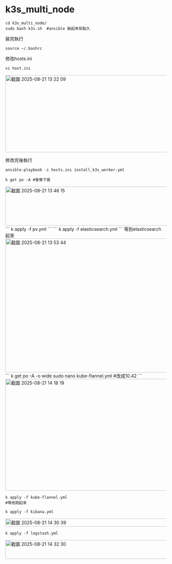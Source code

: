# k3s_multi_node

```
cd k3s_multi_node/
sudo bash k3s.sh  #ansible 裝起來有點久
```
裝完執行
```
source ~/.bashrc  
```

修改hosts.ini
```
vi host.ini
```
<img width="867" height="241" alt="截圖 2025-08-21 13 22 09" src="https://github.com/user-attachments/assets/3fbd07a1-9bf1-4104-8024-18da59b0e7c5" />

修改完後執行
```
ansible-playbook -i hosts.ini install_k3s_worker.yml
```
```
k get po -A #會像下面
```
<img width="724" height="122" alt="截圖 2025-08-21 13 46 15" src="https://github.com/user-attachments/assets/6b007136-b190-4c16-b1dd-a317e27312d7" />
```
k apply -f pv.yml 
```
```
k apply -f elasticsearch.yml
```
等到elasticsearch 起來
<img width="1055" height="418" alt="截圖 2025-08-21 13 53 44" src="https://github.com/user-attachments/assets/9608d69e-7394-4103-a4b9-9fcd195c42f2" />
```
k get po -A -o wide
sudo nano kube-flannel.yml
#改成10.42
```
<img width="993" height="349" alt="截圖 2025-08-21 14 18 19" src="https://github.com/user-attachments/assets/b8955105-ea5a-4017-84df-b22677c8982f" />

```
k apply -f kube-flannel.yml
#等他跑起來
```
```
k apply -f kibana.yml
```
<img width="993" height="25" alt="截圖 2025-08-21 14 30 39" src="https://github.com/user-attachments/assets/765da19d-2a6f-4e87-897e-8ac27467a802" />

```
k apply -f logstash.yml
```
<img width="864" height="59" alt="截圖 2025-08-21 14 32 30" src="https://github.com/user-attachments/assets/f742f5c8-88a9-4806-9f08-ce9c72f5339b" />


